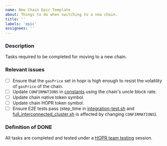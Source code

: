 ```yaml
---
name: New Chain Epic Template
about: Things to do when switching to a new chain.
title: ''
labels: 'epic'
assignees: ''
---
```


<!--- Please DO NOT remove the automatically added 'new issue' label -->
<!--- Provide a general summary of the issue in the Title above -->

<!--
  Provide a clear and concise description of what this epic achieves.
-->

### Description

Tasks required to be completed for moving to a new chain.

<!--
  Provide a list of issues, it's okay if the issues are not yet turned into github issues but they are just text.
-->

### Relevant issues

- [ ] Ensure that the `gasPrice` set in hopr is high enough to resist the volatility of `gasPrice` of the chain.
- [ ] Update `CONFIRMATIONS` in [constants](../../packages/core-ethereum/src/constants.ts) using the chain's uncle block rate.
- [ ] Update chain native token symbol.
- [ ] Update chain HOPR token symbol.
- [ ] Ensure E2E tests pass (step_time in [integration-test.sh](https://github.com/hoprnet/hoprnet/blob/3b25d9bc2c55f87cf23a0aa84620933eda6c2e39/test/integration-test.sh#L52) and [full_interconnected_cluster.sh](https://github.com/hoprnet/hoprnet/blob/3b25d9bc2c55f87cf23a0aa84620933eda6c2e39/scripts/topologies/full_interconnected_cluster.sh#L59) is affected by changing `CONFIRMATIONS`).

<!--
  How can a team member know this epic was completed.
-->

### Definition of DONE

All tasks are completed and tested under a [HOPR team testing](../../.processes/release.md#testing-phases) session.
